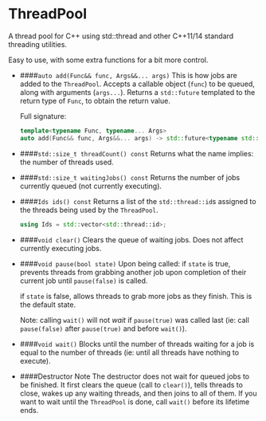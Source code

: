 # ThreadPool
A thread pool for C++ using std::thread and other C++11/14 standard threading utilities.

Easy to use, with some extra functions for a bit more control.

* ####`auto add(Func&& func, Args&&... args)`
	This is how jobs are added to the `ThreadPool`. Accepts a callable object (`func`) to be queued, along with arguments (`args...`). Returns a `std::future` templated to the return type of `Func`, to obtain the return value.
	
	Full signature:
	```cpp
	template<typename Func, typename... Args>
	auto add(Func&& func, Args&&... args) -> std::future<typename std::result_of<Func(Args...)>::type>;
	```

* ####`std::size_t threadCount() const`
	Returns what the name implies: the number of threads used.

* ####`std::size_t waitingJobs() const`
	Returns the number of jobs currently queued (not currently executing).

* ####`Ids ids() const`
	Returns a list of the `std::thread::id`s assigned to the threads being used by the `ThreadPool`.

	```cpp
	using Ids = std::vector<std::thread::id>;
	```

* ####`void clear()`
	Clears the queue of waiting jobs. Does not affect currently executing jobs.

* ####`void pause(bool state)`
	Upon being called:
	if `state` is true, prevents threads from grabbing another job upon completion of their current job until `pause(false)` is called.
	
	if `state` is false, allows threads to grab more jobs as they finish. This is the default state.

	Note: calling `wait()` will not *wait* if `pause(true)` was called last (ie: call `pause(false)` after `pause(true)` and before `wait()`).

* ####`void wait()`
	Blocks until the number of threads waiting for a job is equal to the number of threads (ie: until all threads have nothing to execute).

* ####Destructor Note
	The destructor does not wait for queued jobs to be finished. It first clears the queue (call to `clear()`), tells threads to close, wakes up any waiting threads, and then joins to all of them. If you want to wait until the `ThreadPool` is done, call `wait()` before its lifetime ends.
